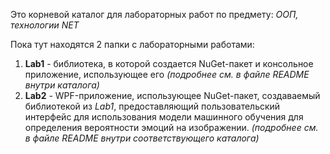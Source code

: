 Это корневой каталог для лабораторных работ по предмету: *ООП, технологии NET*

Пока тут находятся 2 папки с лабораторными работами:

1. **Lab1** - библиотека, в которой создается NuGet-пакет и консольное приложение, использующее его *(подробнее см. в файле README внутри каталога)*
2. **Lab2** - WPF-приложение, использующее NuGet-пакет, создаваемый библиотекой из *Lab1*, предоставляющий пользовательский интерфейс для использования модели машинного обучения для определения вероятности эмоций на изображении. *(подробнее см. в файле README внутри соответствующего каталога)*